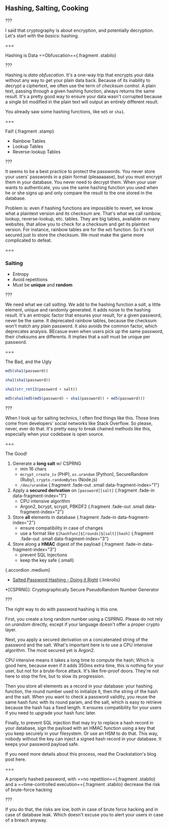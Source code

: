 <!--{section^1: data-breadcrumb="Hashing, Salting, Cooking"}-->

<!--{.interleaf data-background-image="/img/unsplash/789842.jpg"}-->
<!-- Photo by Hoan Vo on Unsplash -->

## Hashing, Salting, Cooking

???

I said that cryptography is about encryption, and potentially decryption. Let's start with the _basics_: hashing.

===
<!--{.x-large}-->

Hashing is
Data ==Obfuscation=={.fragment .stabilo}
<!--{p:.punchline}-->

???

Hashing is _data obfuscation_. It's a one-way trip that encrypts your data without any way to get your plain data back. Because of its inability to decrypt a ciphertext, we often use the term of _checksum control_. A plain text, passing through a given hashing function, always returns the same result. It's a pretty good way to ensure your data wasn't corrupted because a single bit modified in the plain text will output an entirely different result.

You already saw some hashing functions, like `md5` or `sha1`.

===

Fail! {.fragment .stamp}

- Rainbow Tables
- Lookup Tables
- Reverse-lookup Tables

???

It seems to be a best practice to protect the passwords. You never store your users' passwords in a plain format (pleaaaaase), but you must encrypt them in your database. You never need to decrypt them. When your user wants to authenticate, you use the same hashing function you used when he or she signs up and only compare the result to the one stored in the database.

Problem is: even if hashing functions are impossible to revert, we know what a plaintext version and its checksum are. That's what we call rainbow, lookup, reverse-lookup, etc. tables. They are big tables, available on many websites, that allow you to check for a checksum and get its plaintext version. For instance, rainbow tables are for the `md5` function. So it's not secured just to store the checksum. We must make the game more complicated to defeat.

===

### Salting

- Entropy
- Avoid repetitions
- Must be **unique** and **random**

???

We need what we call _salting_. We add to the hashing function a _salt_, a little element, unique and randomly generated. It adds noise to the hashing result. It's an entropic factor that ensures your result, for a given password, never be the same. It deprecated rainbow tables, because the checksum won't match any plain password. It also avoids the common factor, which deprecates analysis. BEcasue even when users pick up the same password, their cheksums are differents. It implies that a _salt_ must be unique per password.

===

The Bad, and the Ugly

```js
md5(sha1(password))
```
```js
sha1(sha1(password))
```
```js
sha1(str_rot13(password + salt))
```
```js
md5(sha1(md5(md5(password) + sha1(password)) + md5(password)))
```

???

When I look up for salting technics, I often find things like this. Those lines come from developers' social networks like Stack Overflow. So please, never, ever do that. It's pretty easy to break chained methods like this, especially when your codebase is open source.

===

The Good!

1. Generate a **long salt** w/ CSPRNG
   - min 16 chars
   - `mcrypt_create_iv` (PHP), `os.urandom` (Python), SecureRandom (Ruby), `crypto.randomBytes` (Node.js)
   - `/dev/urandom`
   {.fragment .fade-out .small data-fragment-index="1"}
2. Apply a **secured derivation** on `[password][salt]` {.fragment .fade-in data-fragment-index="1"}
   - CPU intensive algorithm
   - Argon2, bcrypt, scrypt, PBKDF2
   {.fragment .fade-out .small data-fragment-index="2"}
3. Store **all** elements in database {.fragment .fade-in data-fragment-index="2"}
   - ensure compatibility in case of changes
   - use a format like `$[hashfunc]$[rounds]$[salt][hash]`
   {.fragment .fade-out .small data-fragment-index="3"}
4. Store along a **HMAC** digest of the payload {.fragment .fade-in data-fragment-index="3"}
   - prevent SQL Injections
   - keep the key safe
   {.small}

{.accordion .medium}

- [Salted Password Hashing - Doing it Right][4.1]
{.linkrolls}


*[CSPRNG]: Cryptographically Secure PseudoRandom Number Generator

[4.1]: https://crackstation.net/hashing-security.htm

???

The right way to do with password hashing is this one.

First, you create a long random number using a CSPRNG. Please do not rely on _urandom_ directly, except if your language doesn't offer a proper crypto layer.

Next, you apply a secured derivation on a concatenated string of the password and the salt. What's important here is to use a CPU intensive algorithm. The most secured yet is Argon2.

CPU intensive means it takes a long time to compute the hash; Which is good here, because even if it adds 350ms extra time, this is nothing for your user, but not for a brute-force attack. It's like fire-proof doors. They're not here to stop the fire, but to slow its progression.

Then you store all elements as a record in your database: your hashing function, the round number used to initialize it, then the string of the hash and the salt. When you want to check a password validity, you reuse the same hash func with its round param, and the salt, which is easy to retrieve because the hash has a fixed length. It ensures compatibility for your users if you need to upgrade your hash func later.

Finally, to prevent SQL injection that may try to replace a hash record in your database, sign the payload with an HMAC function using a key that you keep securely in your filesystem. Or use an HSM to do that. This way, nobody without the key can inject a signed hash record in your database. It keeps your password payload safe.

If you need more details about this process, read the Crackstation's blog post here.

===
<!--{.x-small}-->

A properly hashed password, with ==no repetition=={.fragment .stabilo} and a ==time-controlled execution=={.fragment .stabilo} decrease the risk of brute-force hacking
<!--{p:.punchline}-->

???

If you do that, the risks are low, both in case of brute force hacking and in case of database leak. Which doesn't excuse you to alert your users in case of a breach anyway.
